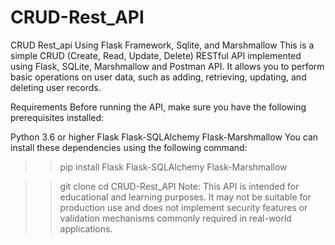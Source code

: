 # CRUD-Rest_API

CRUD Rest_api Using Flask Framework, Sqlite, and Marshmallow
This is a simple CRUD (Create, Read, Update, Delete) RESTful API implemented using Flask, SQLite, Marshmallow and Postman API. It allows you to perform basic operations on user data, such as adding, retrieving, updating, and deleting user records.

Requirements
Before running the API, make sure you have the following prerequisites installed:

Python 3.6 or higher
Flask
Flask-SQLAlchemy
Flask-Marshmallow
You can install these dependencies using the following command:

>> pip install Flask Flask-SQLAlchemy Flask-Marshmallow

>> git clone 
>> cd CRUD-Rest_API
Note: This API is intended for educational and learning purposes. It may not be suitable for production use and does not implement security features or validation mechanisms commonly required in real-world applications.
